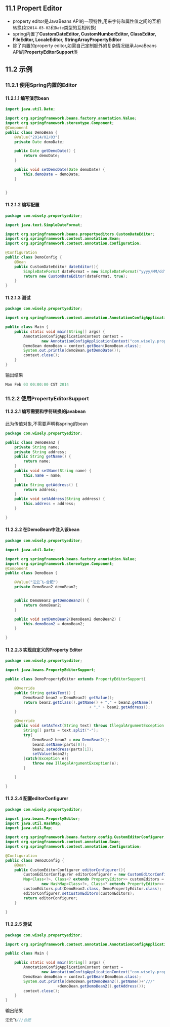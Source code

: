 ## 11.1 Propert Editor
- property editor是JavaBeans API的一项特性,用来字符和属性值之间的互相转换(如`2014-03-02`和`Date`类型的互相转换)
- spring内置了**CustomDateEditor, CustomNumberEditor, ClassEditor, FileEditor, LocaleEditor, StringArrayPropertyEditor**
- 除了内置的property editor,如需自己定制额外的复杂情况继承JavaBeans API的**PropertyEditorSupport**类

## 11.2 示例

### 11.2.1 使用Spring内置的Editor
#### 11.2.1.1 编写演示bean
```java
import java.util.Date;

import org.springframework.beans.factory.annotation.Value;
import org.springframework.stereotype.Component;
@Component
public class DemoBean {
	@Value("2014/02/03")
	private Date demoDate;

	public Date getDemoDate() {
		return demoDate;
	}

	public void setDemoDate(Date demoDate) {
		this.demoDate = demoDate;
	}


}

```
#### 11.2.1.2 编写配置
```java
package com.wisely.propertyeditor;

import java.text.SimpleDateFormat;

import org.springframework.beans.propertyeditors.CustomDateEditor;
import org.springframework.context.annotation.Bean;
import org.springframework.context.annotation.Configuration;

@Configuration
public class DemoConfig {
	@Bean
	public CustomDateEditor dateEditor(){
		SimpleDateFormat dateFormat = new SimpleDateFormat("yyyy/MM/dd");
		return new CustomDateEditor(dateFormat, true);
	}
}

```
#### 11.2.1.3 测试
```java
package com.wisely.propertyeditor;

import org.springframework.context.annotation.AnnotationConfigApplicationContext;

public class Main {
	public static void main(String[] args) {
		AnnotationConfigApplicationContext context =
        		new AnnotationConfigApplicationContext("com.wisely.propertyeditor");
		DemoBean demoBean = context.getBean(DemoBean.class);
		System.out.println(demoBean.getDemoDate());
		context.close();
	}
}

```
输出结果
```java
Mon Feb 03 00:00:00 CST 2014
```

### 11.2.2 使用PropertyEditorSupport

#### 11.2.2.1 编写需要和字符转换的javabean
此为传值对象,不需要声明称spring的bean
```java
package com.wisely.propertyeditor;

public class DemoBean2 {
	private String name;
	private String address;
	public String getName() {
		return name;
	}
	public void setName(String name) {
		this.name = name;
	}
	public String getAddress() {
		return address;
	}
	public void setAddress(String address) {
		this.address = address;
	}

}

```

#### 11.2.2.2 在DemoBean中注入该bean
```java
package com.wisely.propertyeditor;

import java.util.Date;

import org.springframework.beans.factory.annotation.Value;
import org.springframework.stereotype.Component;
@Component
public class DemoBean {

	@Value("汪云飞-合肥")
	private DemoBean2 demoBean2;


	public DemoBean2 getDemoBean2() {
		return demoBean2;
	}

	public void setDemoBean2(DemoBean2 demoBean2) {
		this.demoBean2 = demoBean2;
	}

}

```

#### 11.2.2.3 实现自定义的Property Editor
```java
package com.wisely.propertyeditor;

import java.beans.PropertyEditorSupport;

public class DemoPropertyEditor extends PropertyEditorSupport{

	@Override
	public String getAsText() {
		DemoBean2 bean2 =(DemoBean2) getValue();
		return bean2.getClass().getName() + "," + bean2.getName() 
                                     + "," + bean2.getAddress();
	}

	@Override
	public void setAsText(String text) throws IllegalArgumentException {
		String[] parts = text.split("-");
		try{
			DemoBean2 bean2 = new DemoBean2();
			bean2.setName(parts[0]);
			bean2.setAddress(parts[1]);
			setValue(bean2);
		}catch(Exception e){
			throw new IllegalArgumentException(e);
		}

	}

}

```

#### 11.2.2.4 配置editorConfigurer
```java
package com.wisely.propertyeditor;

import java.beans.PropertyEditor;
import java.util.HashMap;
import java.util.Map;

import org.springframework.beans.factory.config.CustomEditorConfigurer;
import org.springframework.context.annotation.Bean;
import org.springframework.context.annotation.Configuration;

@Configuration
public class Demo2Config {
	@Bean
	public CustomEditorConfigurer editorConfigurer(){
		CustomEditorConfigurer editorConfigurer = new CustomEditorConfigurer();
		Map<Class<?>, Class<? extends PropertyEditor>> customEditors =
        		new HashMap<Class<?>, Class<? extends PropertyEditor>>();
		customEditors.put(DemoBean2.class, DemoPropertyEditor.class);
		editorConfigurer.setCustomEditors(customEditors);
		return editorConfigurer;
	}

}

```

#### 11.2.2.5 测试
```java
package com.wisely.propertyeditor;

import org.springframework.context.annotation.AnnotationConfigApplicationContext;

public class Main {

	public static void main(String[] args) {
		AnnotationConfigApplicationContext context =
        		new AnnotationConfigApplicationContext("com.wisely.propertyeditor");
		DemoBean demoBean = context.getBean(DemoBean.class);
		System.out.println(demoBean.getDemoBean2().getName()+"///"
                       +demoBean.getDemoBean2().getAddress());
		context.close();
	}
}

```
输出结果
```java
汪云飞///合肥
```




